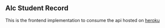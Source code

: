 ## Alc Student Record 
This is the frontend implementation to consume the api hosted on [heroku](https://alc-student-resource.herokuapp.com)
